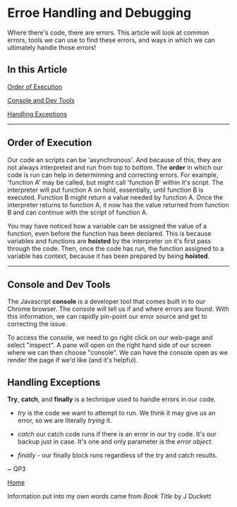 # Erroe Handling and Debugging

Where there's code, there are errors.  This article will look at common errors, tools we can use to find these errors, and ways in which we can ultimately handle those errors!

## In this Article

[Order of Execution](#topic1)

[Console and Dev Tools](#topic2)

[Handling Exceptions](#topic3)

---

<a name="topic1"></a>

## Order of Execution

Our code an scripts can be 'asynchronous'. And because of this, they are not always interpreted and run from top to bottom.  The **order** in which our code is run can help in determinning and correcting errors.  For example, 'function A' may be called, but might call 'function B' within it's script.  The interpreter will put function A on hold, essentially, until function B is executed.  Function B might return a value needed by function A.  Once the interpreter returns to function A, it now has the value returned from function B and can continue with the script of function A.

You may have noticed how a variable can be assigned the value of a function, even before the function has been declared.  This is because variables and functions are **hoisted** by the interpreter on it's first pass through the code.  Then, once the code has run, the function assigned to a variable has context, because it has been prepared by being **hoisted**.

---

<a name="topic2"></a>

## Console and Dev Tools

The Javascript **console** is a developer tool that comes built in to our Chrome browser. The console will tell us if and where errors are found.  With this information, we can rapidly pin-point our error source and get to correcting the issue.

To access the console, we need to go right click on our web-page and select "inspect".  A pane will open on the right hand side of our screen where we can then choose "console".  We can have the console open as we render the page if we'd like (and it's helpful).

<a name="topic3"></a>

## Handling Exceptions

**Try**, **catch**, and **finally** is a technique used to handle errors in our code. 

* *try* is the code we want to attempt to run.  We think it may give us an error, so we are literally *trying* it. 

* *catch* our catch code runs if there is an error in our try code.  It's our backup just in case. It's one and only parameter is the *error object*.

* *finally* - our finally block runs regardless of the try and catch results.


~ QP3

[Home](../README.md)

Information put into my own words came from *Book Title* by J Duckett
